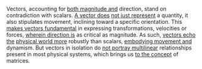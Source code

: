 

Vectors, accounting for [both magnitude and](1/2/1/3/1/2/1/1/3/.Magnitude) direction, stand on contradiction with scalars. [A vector does](1/2/1/1/2/1/2/.Vector) [not just represent](3/2/3/3/2/2/.Representative%20Democracy) a quantity, it also stipulates movement, inclining toward a specific orientation. This [makes vectors fundamental](1/2/1/2/3/2/.Vector) in expressing transformations, velocities or forces, [wherein direction is](1/1/3/2/1/2/1/2/.Direction) as critical as magnitude. As such, [vectors echo the](1/2/1/3/1/2/1/2/2/.Vector) [physical world more](1/2/2/2/2/1/1/.Physical) robustly than scalars, [embodying movement and](1/3/1/1/1/1/1/1/1/2/.Movement) dynamism. But vectors in isolation do [not portray multilinear](1/2/1/3/1/2/2/_Line-Plane) relationships present in most physical systems, which brings us [to the concept](2/1/3/2/2/2/2/.Concept) of matrices.

